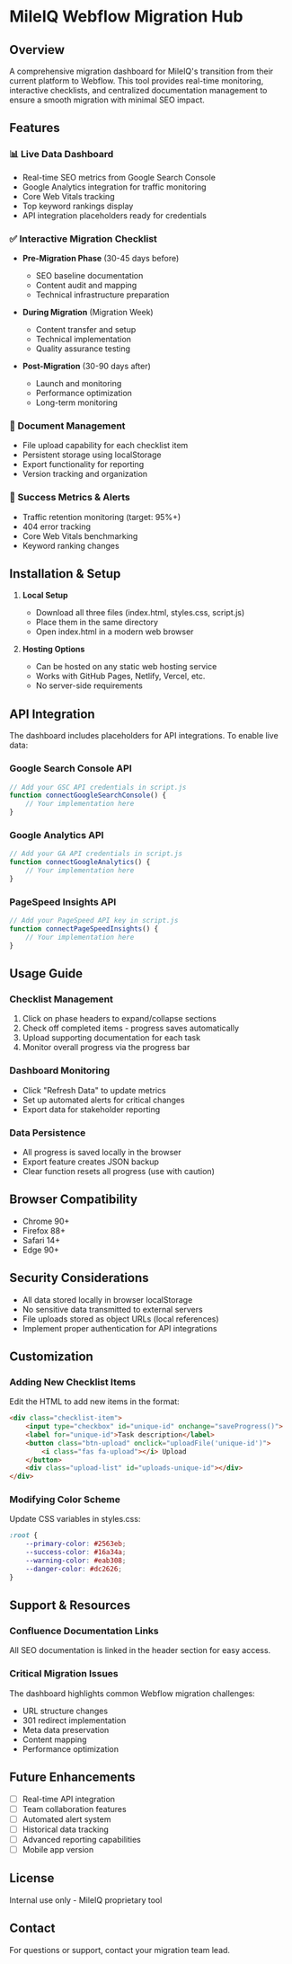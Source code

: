 # MileIQ Webflow Migration Hub

## Overview
A comprehensive migration dashboard for MileIQ's transition from their current platform to Webflow. This tool provides real-time monitoring, interactive checklists, and centralized documentation management to ensure a smooth migration with minimal SEO impact.

## Features

### 📊 Live Data Dashboard
- Real-time SEO metrics from Google Search Console
- Google Analytics integration for traffic monitoring
- Core Web Vitals tracking
- Top keyword rankings display
- API integration placeholders ready for credentials

### ✅ Interactive Migration Checklist
- **Pre-Migration Phase** (30-45 days before)
  - SEO baseline documentation
  - Content audit and mapping
  - Technical infrastructure preparation
  
- **During Migration** (Migration Week)
  - Content transfer and setup
  - Technical implementation
  - Quality assurance testing
  
- **Post-Migration** (30-90 days after)
  - Launch and monitoring
  - Performance optimization
  - Long-term monitoring

### 📁 Document Management
- File upload capability for each checklist item
- Persistent storage using localStorage
- Export functionality for reporting
- Version tracking and organization

### 🎯 Success Metrics & Alerts
- Traffic retention monitoring (target: 95%+)
- 404 error tracking
- Core Web Vitals benchmarking
- Keyword ranking changes

## Installation & Setup

1. **Local Setup**
   - Download all three files (index.html, styles.css, script.js)
   - Place them in the same directory
   - Open index.html in a modern web browser

2. **Hosting Options**
   - Can be hosted on any static web hosting service
   - Works with GitHub Pages, Netlify, Vercel, etc.
   - No server-side requirements

## API Integration

The dashboard includes placeholders for API integrations. To enable live data:

### Google Search Console API
```javascript
// Add your GSC API credentials in script.js
function connectGoogleSearchConsole() {
    // Your implementation here
}
```

### Google Analytics API
```javascript
// Add your GA API credentials in script.js
function connectGoogleAnalytics() {
    // Your implementation here
}
```

### PageSpeed Insights API
```javascript
// Add your PageSpeed API key in script.js
function connectPageSpeedInsights() {
    // Your implementation here
}
```

## Usage Guide

### Checklist Management
1. Click on phase headers to expand/collapse sections
2. Check off completed items - progress saves automatically
3. Upload supporting documentation for each task
4. Monitor overall progress via the progress bar

### Dashboard Monitoring
- Click "Refresh Data" to update metrics
- Set up automated alerts for critical changes
- Export data for stakeholder reporting

### Data Persistence
- All progress is saved locally in the browser
- Export feature creates JSON backup
- Clear function resets all progress (use with caution)

## Browser Compatibility
- Chrome 90+
- Firefox 88+
- Safari 14+
- Edge 90+

## Security Considerations
- All data stored locally in browser localStorage
- No sensitive data transmitted to external servers
- File uploads stored as object URLs (local references)
- Implement proper authentication for API integrations

## Customization

### Adding New Checklist Items
Edit the HTML to add new items in the format:
```html
<div class="checklist-item">
    <input type="checkbox" id="unique-id" onchange="saveProgress()">
    <label for="unique-id">Task description</label>
    <button class="btn-upload" onclick="uploadFile('unique-id')">
        <i class="fas fa-upload"></i> Upload
    </button>
    <div class="upload-list" id="uploads-unique-id"></div>
</div>
```

### Modifying Color Scheme
Update CSS variables in styles.css:
```css
:root {
    --primary-color: #2563eb;
    --success-color: #16a34a;
    --warning-color: #eab308;
    --danger-color: #dc2626;
}
```

## Support & Resources

### Confluence Documentation Links
All SEO documentation is linked in the header section for easy access.

### Critical Migration Issues
The dashboard highlights common Webflow migration challenges:
- URL structure changes
- 301 redirect implementation
- Meta data preservation
- Content mapping
- Performance optimization

## Future Enhancements
- [ ] Real-time API integration
- [ ] Team collaboration features
- [ ] Automated alert system
- [ ] Historical data tracking
- [ ] Advanced reporting capabilities
- [ ] Mobile app version

## License
Internal use only - MileIQ proprietary tool

## Contact
For questions or support, contact your migration team lead.